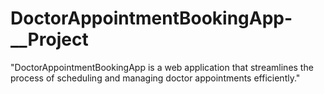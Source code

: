 # DoctorAppointmentBookingApp-__Project
"DoctorAppointmentBookingApp is a web application that streamlines the process of scheduling and managing doctor appointments efficiently."
